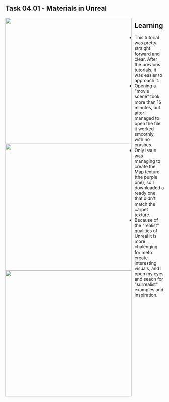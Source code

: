 ## Task 04.01 - Materials in Unreal

<img src="img/4.png"
     style="float: left; margin-right: 10px; height: 400;" />
<img src="img/3.png"
     style="float: left; margin-right: 10px; height: 400;" />

<img src="img/2.png"
     style="float: left; margin-right: 10px; height: 400;" />

## Learning
- This tutorial was pretty straight forward and clear. After the previous tutorials, it was easier to approach it.
- Opening a "movie scene" took more than 15 minutes, but after I managed to open the file it worked smoothly, with no crashes.
- Only issue was managing to create the Map texture (the purple one), so I downloaded a ready one that didn't match the carpet texture.
- Because of the "realist" qualities of Unreal it is more chalenging for meto create interesting visuals, and I open my eyes and seach for "surrealist" examples and inspiration.

